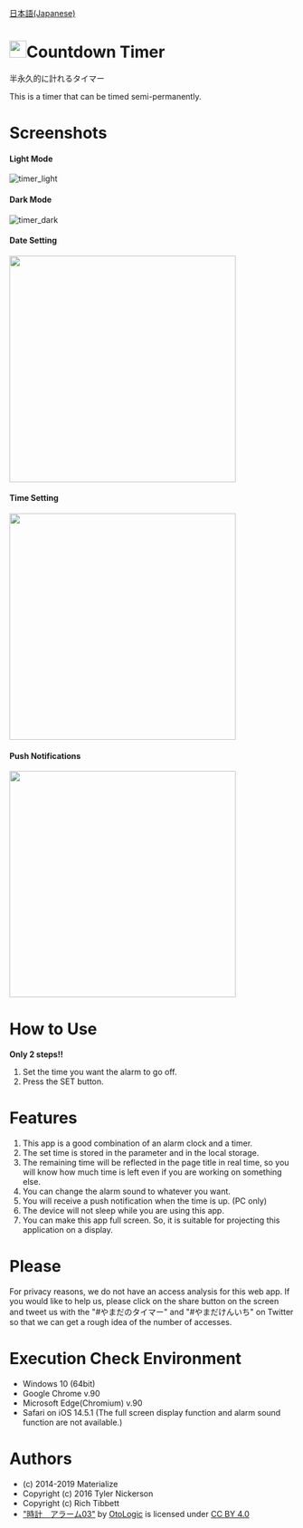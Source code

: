 [日本語(Japanese)](./readme/README_ja.md)
# <img src="./favicon/favicon.ico" width="30px">Countdown Timer
半永久的に計れるタイマー

This is a timer that can be timed semi-permanently.
# Screenshots
#### Light Mode
![timer_light](https://user-images.githubusercontent.com/75155258/119243911-1bc82980-bba6-11eb-8c65-58bcde69464f.jpg)
#### Dark Mode
![timer_dark](https://user-images.githubusercontent.com/75155258/119243910-1a96fc80-bba6-11eb-9604-9dc577197dcd.jpg)
#### Date Setting
<img src="https://user-images.githubusercontent.com/75155258/119243992-f12aa080-bba6-11eb-80b5-a2bcaa66dfc3.jpg" width ="400px">

#### Time Setting
<img src="https://user-images.githubusercontent.com/75155258/119244001-fa1b7200-bba6-11eb-801a-ab61b74c66b7.jpg" width ="400px">

#### Push Notifications
<img src="https://user-images.githubusercontent.com/75155258/119244154-867a6480-bba8-11eb-9fda-981a9bb42d80.jpg" width ="400px">

# How to Use
**Only 2 steps!!**  
1. Set the time you want the alarm to go off.
2. Press the SET button.
# Features
1. This app is a good combination of an alarm clock and a timer.
2. The set time is stored in the parameter and in the local storage.
3. The remaining time will be reflected in the page title in real time, so you will know how much time is left even if you are working on something else.
4. You can change the alarm sound to whatever you want.
5. You will receive a push notification when the time is up. (PC only)
6. The device will not sleep while you are using this app.
7. You can make this app full screen. So, it is suitable for projecting this application on a display.
# Please
For privacy reasons, we do not have an access analysis for this web app. If you would like to help us, please click on the share button on the screen and tweet us with the "#やまだのタイマー" and "#やまだけんいち" on Twitter so that we can get a rough idea of the number of accesses.
# Execution Check Environment
- Windows 10 (64bit)
- Google Chrome v.90
- Microsoft Edge(Chromium) v.90
- Safari on iOS 14.5.1 (The full screen display function and alarm sound function are not available.)
# Authors
- (c) 2014-2019 Materialize
- Copyright (c) 2016 Tyler Nickerson
- Copyright (c) Rich Tibbett
- ["時計　アラーム03"](https://otologic.jp/free/se/clock01.html) by [OtoLogic](https://otologic.jp/) is licensed under [CC BY 4.0](https://creativecommons.org/licenses/by/4.0/legalcode)
